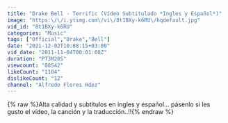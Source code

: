 ```yaml
---
title: "Drake Bell - Terrific (Vídeo Subtitulado *Ingles y Español*)"
image: "https:\/\/i.ytimg.com\/vi\/8t1BXy-k6RU\/hqdefault.jpg"
vid_id: "8t1BXy-k6RU"
categories: "Music"
tags: ["Official","Drake","Bell"]
date: "2021-12-02T10:08:15+03:00"
vid_date: "2011-11-04T00:01:08Z"
duration: "PT3M28S"
viewcount: "88542"
likeCount: "1104"
dislikeCount: "12"
channel: "Alfredo Flores Hdez"
---
```

{% raw %}Alta calidad y subtitulos en ingles y español... pásenlo si les gusto el vídeo, la canción y la traducción..!!{% endraw %}
